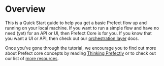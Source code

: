 
# Overview

This is a Quick Start guide to help you get a basic Prefect flow up and running on your local machine.  If you want to run a simple flow and have no need (yet) for an API or UI, then Prefect Core is for you.  If you know that you want a UI or API, then check out our [orchestration layer](/orchestration/getting-started/quick-start.md) docs.  

Once you've gone through the tutorial, we encourage you to find out more about Prefect core concepts by reading [Thinking Prefectly](/core/getting_started/thinking-prefectly.md) or to check out our list of [more resources](/core/more-resources.md).